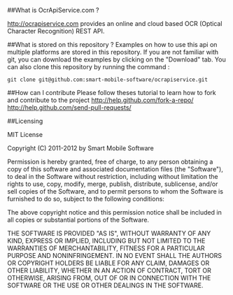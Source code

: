 ##What is OcrApiService.com ? 

http://ocrapiservice.com provides an online and cloud based OCR (Optical Character Recognition) REST API.

##What is stored on this repository ?
Examples on how to use this api on multiple platforms are stored in this repository.
If you are not familiar with git, you can download the examples by clicking on the "Download" tab.
You can also clone this repository by running the command : 
<pre><code>git clone git@github.com:smart-mobile-software/ocrapiservice.git</code></pre>

##How can I contribute
Please follow theses tutorial to learn how to fork and contribute to the project
http://help.github.com/fork-a-repo/
http://help.github.com/send-pull-requests/

##Licensing

MIT License

Copyright (C) 2011-2012 by Smart Mobile Software

Permission is hereby granted, free of charge, to any person obtaining a copy
of this software and associated documentation files (the "Software"), to deal
in the Software without restriction, including without limitation the rights
to use, copy, modify, merge, publish, distribute, sublicense, and/or sell
copies of the Software, and to permit persons to whom the Software is
furnished to do so, subject to the following conditions:

The above copyright notice and this permission notice shall be included in
all copies or substantial portions of the Software.

THE SOFTWARE IS PROVIDED "AS IS", WITHOUT WARRANTY OF ANY KIND, EXPRESS OR
IMPLIED, INCLUDING BUT NOT LIMITED TO THE WARRANTIES OF MERCHANTABILITY,
FITNESS FOR A PARTICULAR PURPOSE AND NONINFRINGEMENT. IN NO EVENT SHALL THE
AUTHORS OR COPYRIGHT HOLDERS BE LIABLE FOR ANY CLAIM, DAMAGES OR OTHER
LIABILITY, WHETHER IN AN ACTION OF CONTRACT, TORT OR OTHERWISE, ARISING FROM,
OUT OF OR IN CONNECTION WITH THE SOFTWARE OR THE USE OR OTHER DEALINGS IN
THE SOFTWARE.
